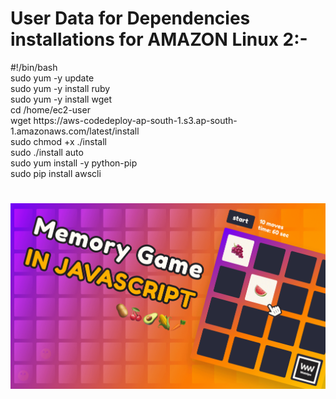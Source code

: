 <h1>User Data for Dependencies installations for AMAZON Linux 2:-</h1>

<p>#!/bin/bash<br>
sudo yum -y update<br>
sudo yum -y install ruby<br>
sudo yum -y install wget<br>
cd /home/ec2-user<br>
wget https://aws-codedeploy-ap-south-1.s3.ap-south-1.amazonaws.com/latest/install<br>
sudo chmod +x ./install<br>
sudo ./install auto<br>
sudo yum install -y python-pip<br>
sudo pip install awscli</p>

<h1 align="center">
    <img src="memory-game-javascript.png" alt="Memory game created in JavaScript" />
</h1>

